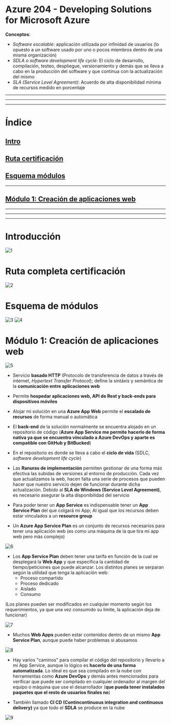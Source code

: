 # Azure 204 - Developing Solutions for Microsoft Azure

**Conceptos**:
- *Software escalable*: applicación utilizada por infinidad de usuarios (lo opuesto a un software usado por uno o pocos miembros dentro de una misma organización)
- *SDLA o software development life cycle*: El ciclo de desarrollo, compilación, testeo, despliegue, versionamiento y demás que se lleva a cabo en la producción del software y que continua con la actualización del mismo
- *SLA (Service Level Agreement)*: Acuerdo de alta disponibilidad mínima de recursos medido en porcentaje

---
---
---

# Índice

## [Intro](#introducción)
## [Ruta certificación](#ruta-completa-certificación)
## [Esquema módulos](#esquema-de-módulos)

---

## [Módulo 1: Creación de aplicaciones web](#módulo-1-creación-de-aplicaciones-web)

---
---
---

# Introducción

![1](img/1.png)

# Ruta completa certificación

![2](img/2.png)

# Esquema de módulos

![3](img/3.png)
![4](img/4.png)

# Módulo 1: Creación de aplicaciones web

![5](img/5.png)

- Servicio **basado HTTP** (Protocolo de transferencia de datos a través de internet, *Hypertext Transfer Protocol*); define la sintáxis y semántica de la **comunicación entre aplicaciones web**

- Permite **hospedar aplicaciones web, API de Rest y back-ends para dispositivos móviles**

- Alojar mi solución en una **Azure App Web** permite el **escalado de recursos** de forma manual o automática

- El **back-end** de la solución normalmente se encuentra alojado en un repositorio de código (**Azure App Service me permite hacerlo de forma nativa ya que se encuentra vínculado a Azure DevOps y aparte es compatible con GitHub y BitBucked**)

- En el repositorio es donde se lleva a cabo el **ciclo de vida** (SDLC, *software development life cycle*)

- Las **Ranuras de implementación** permiten gestionar de una forma más efectiva las subidas de versiones al entorno de producción. Cada vez que actualizamos la web, hacen falta una serie de procesos que pueden hacer que nuestro servicio dejen de funcionar durante dicha actualización. Debido al **SLA de Windows (Service Level Agreement)**, es necesario asegurar la alta disponibilidad del servicio

- Para poder tener un **App Service** es indispensable tener un **App Service Plan** del que colgará mi App; Al igual que los recursos deben estar vinculados a un **resource group**

- Un **Azure App Service Plan** es un conjunto de recursos necesarios para tener una aplicación web (es como una máquina de la que tira mi app web pero más complejo)

![6](img/6.png)

- Los **App Service Plan** deben tener una tarifa en función de la cual se desplegará la **Web App** y que especifica la cantidad de tiempo/peticiones que puede alcanzar. Los distintos planes se serparan según la utilidad que tenga la aplicación web:
    - Proceso compartido
    - Proceso dedicado
    - Aislado
    - Consumo

(Los planes pueden ser modificados en cualquier momento según los requerimientos, ya que una vez consumido su límite, la aplicación deja de funcionar)

![7](img/7.png)

- Muchos **Web Apps** pueden estar contenidos dentro de un mismo **App Service Plan**, aunque puede haber problemas si abusamos

![8](img/8.png)

- Hay varios "caminos" para compilar el código del repositorio y llevarlo a mi App Service, aunque lo lógico es **hacerlo de una forma automatizada**. Lo ideal es que sea compilado en la nube con herramientas como **Azure DevOps** y demás antes mencionados para verificar que puede ser compilado en cualquier ordenador al margen del equipo o máquina que use el desarrollador (**que pueda tener instalados paquetes que el resto de usuarios finales no**)

- También llamado **CI CD (Contincontinuous integration and continuous delivery)** ya que todo el **SDLA** se produce en la nube

![9](img/9.png)